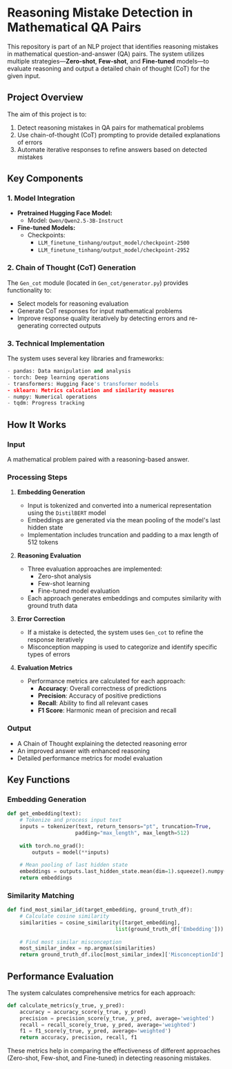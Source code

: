 # Reasoning Mistake Detection in Mathematical QA Pairs

This repository is part of an NLP project that identifies reasoning mistakes in mathematical question-and-answer (QA) pairs. The system utilizes multiple strategies—**Zero-shot**, **Few-shot**, and **Fine-tuned** models—to evaluate reasoning and output a detailed chain of thought (CoT) for the given input.

## Project Overview

The aim of this project is to:
1. Detect reasoning mistakes in QA pairs for mathematical problems
2. Use chain-of-thought (CoT) prompting to provide detailed explanations of errors
3. Automate iterative responses to refine answers based on detected mistakes

## Key Components

### 1. Model Integration

- **Pretrained Hugging Face Model:**
  - Model: `Qwen/Qwen2.5-3B-Instruct`
- **Fine-tuned Models:**
  - Checkpoints:
    - `LLM_finetune_tinhang/output_model/checkpoint-2500`
    - `LLM_finetune_tinhang/output_model/checkpoint-2952`

### 2. Chain of Thought (CoT) Generation

The `Gen_cot` module (located in `Gen_cot/generator.py`) provides functionality to:
- Select models for reasoning evaluation
- Generate CoT responses for input mathematical problems
- Improve response quality iteratively by detecting errors and re-generating corrected outputs

### 3. Technical Implementation

The system uses several key libraries and frameworks:
```python
- pandas: Data manipulation and analysis
- torch: Deep learning operations
- transformers: Hugging Face's transformer models
- sklearn: Metrics calculation and similarity measures
- numpy: Numerical operations
- tqdm: Progress tracking
```

## How It Works

### Input
A mathematical problem paired with a reasoning-based answer.

### Processing Steps

1. **Embedding Generation**
   - Input is tokenized and converted into a numerical representation using the `DistilBERT` model
   - Embeddings are generated via the mean pooling of the model's last hidden state
   - Implementation includes truncation and padding to a max length of 512 tokens

2. **Reasoning Evaluation**
   - Three evaluation approaches are implemented:
     - Zero-shot analysis
     - Few-shot learning
     - Fine-tuned model evaluation
   - Each approach generates embeddings and computes similarity with ground truth data

3. **Error Correction**
   - If a mistake is detected, the system uses `Gen_cot` to refine the response iteratively
   - Misconception mapping is used to categorize and identify specific types of errors

4. **Evaluation Metrics**
   - Performance metrics are calculated for each approach:
     - **Accuracy**: Overall correctness of predictions
     - **Precision**: Accuracy of positive predictions
     - **Recall**: Ability to find all relevant cases
     - **F1 Score**: Harmonic mean of precision and recall

### Output
- A Chain of Thought explaining the detected reasoning error
- An improved answer with enhanced reasoning
- Detailed performance metrics for model evaluation

## Key Functions

### Embedding Generation
```python
def get_embedding(text):
    # Tokenize and process input text
    inputs = tokenizer(text, return_tensors="pt", truncation=True, 
                      padding="max_length", max_length=512)
    
    with torch.no_grad():
        outputs = model(**inputs)
        
    # Mean pooling of last hidden state
    embeddings = outputs.last_hidden_state.mean(dim=1).squeeze().numpy()
    return embeddings
```

### Similarity Matching
```python
def find_most_similar_id(target_embedding, ground_truth_df):
    # Calculate cosine similarity
    similarities = cosine_similarity([target_embedding], 
                                   list(ground_truth_df['Embedding']))
    
    # Find most similar misconception
    most_similar_index = np.argmax(similarities)
    return ground_truth_df.iloc[most_similar_index]['MisconceptionId']
```

## Performance Evaluation

The system calculates comprehensive metrics for each approach:
```python
def calculate_metrics(y_true, y_pred):
    accuracy = accuracy_score(y_true, y_pred)
    precision = precision_score(y_true, y_pred, average='weighted')
    recall = recall_score(y_true, y_pred, average='weighted')
    f1 = f1_score(y_true, y_pred, average='weighted')
    return accuracy, precision, recall, f1
```

These metrics help in comparing the effectiveness of different approaches (Zero-shot, Few-shot, and Fine-tuned) in detecting reasoning mistakes.
